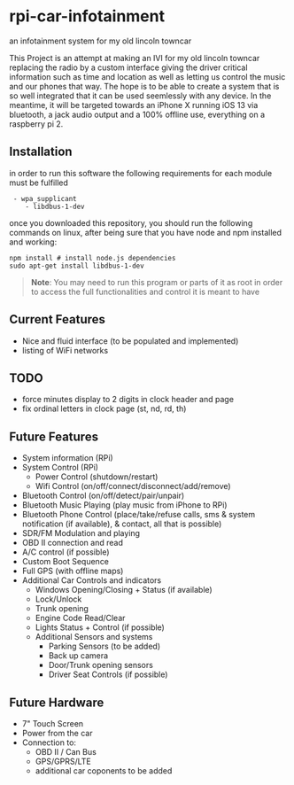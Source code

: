 # rpi-car-infotainment
an infotainment system for my old lincoln towncar

This Project is an attempt at making an IVI for my old lincoln towncar replacing the radio by a custom interface giving the driver
critical information such as time and location as well as letting us control the music and our phones that way.
The hope is to be able to create a system that is so well integrated that it can be used seemlessly with any device.
In the meantime, it will be targeted towards an iPhone X running iOS 13 via bluetooth, a jack audio output and a 100% offline use,
everything on a raspberry pi 2.

## Installation
in order to run this software the following requirements for each module must be fulfilled
```
 - wpa_supplicant
	- libdbus-1-dev
```

once you downloaded this repository, you should run the following commands on linux, after being sure that you have node and npm installed and working:
```
npm install # install node.js dependencies
sudo apt-get install libdbus-1-dev
```

>**Note**: You may need to run this program or parts of it as root in order to access the full functionalities and control it is meant to have

## Current Features
- Nice and fluid interface (to be populated and implemented)
- listing of WiFi networks

## TODO
- force minutes display to 2 digits in clock header and page
- fix ordinal letters in clock page (st, nd, rd, th)


## Future Features
- System information (RPi)
- System Control (RPi)
	- Power Control (shutdown/restart)
	- Wifi Control (on/off/connect/disconnect/add/remove)
- Bluetooth Control (on/off/detect/pair/unpair)
- Bluetooth Music Playing (play music from iPhone to RPi)
- Bluetooth Phone Control (place/take/refuse calls, sms & system notification (if available), & contact, all that is possible)
- SDR/FM Modulation and playing
- OBD II connection and read
- A/C control (if possible)
- Custom Boot Sequence
- Full GPS (with offline maps)
- Additional Car Controls and indicators
	- Windows Opening/Closing + Status (if available)
	- Lock/Unlock
	- Trunk opening
	- Engine Code Read/Clear
	- Lights Status + Control (if possible)
	- Additional Sensors and systems
		- Parking Sensors (to be added)
		- Back up camera
		- Door/Trunk opening sensors
		- Driver Seat Controls (if possible)

## Future Hardware
- 7" Touch Screen
- Power from the car
- Connection to:
	- OBD II / Can Bus
	- GPS/GPRS/LTE
	- additional car coponents to be added
